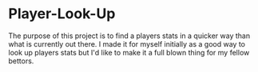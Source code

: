 # Player-Look-Up
The purpose of this project is to find a players stats in a quicker way than what is currently out there. I made it for myself initially as a good way to look up players stats but I'd like to make it a full blown thing for my fellow bettors. 
